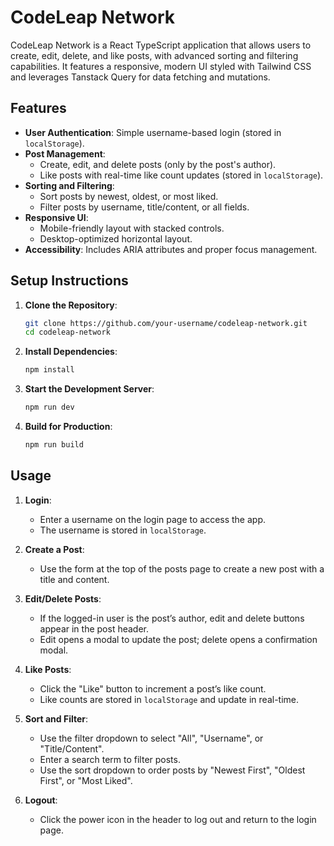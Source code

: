 # CodeLeap Network

CodeLeap Network is a React TypeScript application that allows users to create, edit, delete, and like posts, with advanced sorting and filtering capabilities. It features a responsive, modern UI styled with Tailwind CSS and leverages Tanstack Query for data fetching and mutations.

## Features

- **User Authentication**: Simple username-based login (stored in `localStorage`).
- **Post Management**:
  - Create, edit, and delete posts (only by the post's author).
  - Like posts with real-time like count updates (stored in `localStorage`).
- **Sorting and Filtering**:
  - Sort posts by newest, oldest, or most liked.
  - Filter posts by username, title/content, or all fields.
- **Responsive UI**:
  - Mobile-friendly layout with stacked controls.
  - Desktop-optimized horizontal layout.
- **Accessibility**: Includes ARIA attributes and proper focus management.

## Setup Instructions

1. **Clone the Repository**:
   ```bash
   git clone https://github.com/your-username/codeleap-network.git
   cd codeleap-network
   ```

2. **Install Dependencies**:
   ```bash
   npm install
   ```

3. **Start the Development Server**:
   ```bash
   npm run dev
   ```
   
4. **Build for Production**:
   ```bash
   npm run build
   ```
## Usage

1. **Login**:
   - Enter a username on the login page to access the app.
   - The username is stored in `localStorage`.

2. **Create a Post**:
   - Use the form at the top of the posts page to create a new post with a title and content.

3. **Edit/Delete Posts**:
   - If the logged-in user is the post’s author, edit and delete buttons appear in the post header.
   - Edit opens a modal to update the post; delete opens a confirmation modal.

4. **Like Posts**:
   - Click the "Like" button to increment a post’s like count.
   - Like counts are stored in `localStorage` and update in real-time.

5. **Sort and Filter**:
   - Use the filter dropdown to select "All", "Username", or "Title/Content".
   - Enter a search term to filter posts.
   - Use the sort dropdown to order posts by "Newest First", "Oldest First", or "Most Liked".

6. **Logout**:
   - Click the power icon in the header to log out and return to the login page.

